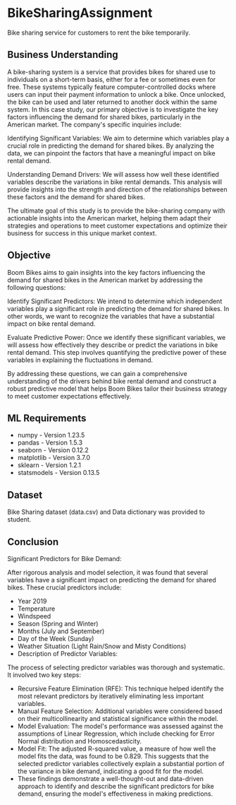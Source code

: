 # BikeSharingAssignment
Bike sharing service for customers to rent the bike temporarily.

## Business Understanding

A bike-sharing system is a service that provides bikes for shared use to individuals on a short-term basis, either for a fee or sometimes even for free. These systems typically feature computer-controlled docks where users can input their payment information to unlock a bike. Once unlocked, the bike can be used and later returned to another dock within the same system. In this case study, our primary objective is to investigate the key factors influencing the demand for shared bikes, particularly in the American market. The company's specific inquiries include:

Identifying Significant Variables: We aim to determine which variables play a crucial role in predicting the demand for shared bikes. By analyzing the data, we can pinpoint the factors that have a meaningful impact on bike rental demand.

Understanding Demand Drivers: We will assess how well these identified variables describe the variations in bike rental demands. This analysis will provide insights into the strength and direction of the relationships between these factors and the demand for shared bikes.

The ultimate goal of this study is to provide the bike-sharing company with actionable insights into the American market, helping them adapt their strategies and operations to meet customer expectations and optimize their business for success in this unique market context.

## Objective

Boom Bikes aims to gain insights into the key factors influencing the demand for shared bikes in the American market by addressing the following questions:

Identify Significant Predictors: We intend to determine which independent variables play a significant role in predicting the demand for shared bikes. In other words, we want to recognize the variables that have a substantial impact on bike rental demand.

Evaluate Predictive Power: Once we identify these significant variables, we will assess how effectively they describe or predict the variations in bike rental demand. This step involves quantifying the predictive power of these variables in explaining the fluctuations in demand.

By addressing these questions, we can gain a comprehensive understanding of the drivers behind bike rental demand and construct a robust predictive model that helps Boom Bikes tailor their business strategy to meet customer expectations effectively.

## ML Requirements

- numpy - Version 1.23.5
- pandas - Version 1.5.3
- seaborn - Version 0.12.2
- matplotlib - Version 3.7.0
- sklearn - Version 1.2.1
- statsmodels - Version 0.13.5
  
## Dataset

Bike Sharing dataset (data.csv) and Data dictionary was provided to student.

## Conclusion

Significant Predictors for Bike Demand:

After rigorous analysis and model selection, it was found that several variables have a significant impact on predicting the demand for shared bikes. These crucial predictors include:
- Year 2019
- Temperature
- Windspeed
- Season (Spring and Winter)
- Months (July and September)
- Day of the Week (Sunday)
- Weather Situation (Light Rain/Snow and Misty Conditions)
- Description of Predictor Variables:

The process of selecting predictor variables was thorough and systematic. It involved two key steps:

- Recursive Feature Elimination (RFE): This technique helped identify the most relevant predictors by iteratively eliminating less important variables.
- Manual Feature Selection: Additional variables were considered based on their multicollinearity and statistical significance within the model.
- Model Evaluation: The model's performance was assessed against the assumptions of Linear Regression, which include checking for Error Normal distribution and Homoscedasticity.
- Model Fit: The adjusted R-squared value, a measure of how well the model fits the data, was found to be 0.829. This suggests that the selected predictor variables collectively explain a substantial portion of the variance in bike demand, indicating a good fit for the model.
- These findings demonstrate a well-thought-out and data-driven approach to identify and describe the significant predictors for bike demand, ensuring the model's effectiveness in making predictions.
